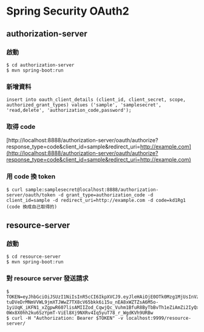 # Spring Security OAuth2

## authorization-server

### 啟動

```
$ cd authorization-server
$ mvn spring-boot:run
```

### 新增資料

```
insert into oauth_client_details (client_id, client_secret, scope, authorized_grant_types) values ('sample', 'samplesecret', 'read,delete', 'authorization_code,password');
```
### 取得 code

[http://localhost:8888/authorization-server/oauth/authorize?response_type=code&client_id=sample&redirect_uri=http://example.com](http://localhost:8888/authorization-server/oauth/authorize?response_type=code&client_id=sample&redirect_uri=http://example.com)

### 用 code 換 token

```
$ curl sample:samplesecret@localhost:8888/authorization-server/oauth/token -d grant_type=authorization_code -d client_id=sample -d redirect_uri=http://example.com -d code=kd1Rg1
(code 換成自己取得的)
```


## resource-server

### 啟動

```
$ cd resource-server
$ mvn spring-boot:run
```

### 對 resource server 發送請求

```
$ TOKEN=eyJhbGciOiJSUzI1NiIsInR5cCI6IkpXVCJ9.eyJleHAiOjE0OTk0Mzg1MjUsInVzZXJfbmFtZSI6InVzZXIiLCJhdXRob3JpdGllcyI6WyJST0xFX1VTRVIiXSwianRpIjoiZGI4OTRmMmItYTIyOS00YTQ5LTkyYzgtZDY5NTUwMDVkNzYyIiwiY2xpZW50X2lkIjoic2FtcGxlIiwic2NvcGUiOlsicmVhZCIsImRlbGV0ZSJdfQ.NC8jm1bPL5E0dHT-tuDVeDrMNmVVWL9jmXTJWwZ7TX8cV65bkk6i15u_nEA8xWZTZsA6M5o-1yiUqK_iKFN1_xZgpwR607lisAMIIZod_CqwjQc_Vuhm1BfuR8ByTbBvTh1eZiAmZi2IyQxawodEC9a_peX3gZ6XrDl6xbxb4kXtFLfiWz9jXv4I7zBfHKnlIiDAp6FKHx1Axev416SMmY9NPGt3yX3UY2xYOwX7nLMTr2l__5yGMkzK_JhVVlbgRl0Xu90SwyoKuxaPuAoyQTqUCwYtIKY-0Wx8X0hh2ku6SzYpmT-ViEl8Xj9NXRv4Iq5yuT78_r_WgdKVh9URBw
$ curl -H "Authorization: Bearer $TOKEN" -v localhost:9999/resource-server/
```